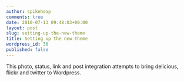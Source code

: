 ```yaml
---
author: spikeheap
comments: true
date: 2010-07-13 09:48:03+00:00
layout: post
slug: setting-up-the-new-theme
title: Setting up the new theme
wordpress_id: 30
published: false
---
```


This photo, status, link and post integration attempts to bring delicious, flickr and twitter to Wordpress. 
